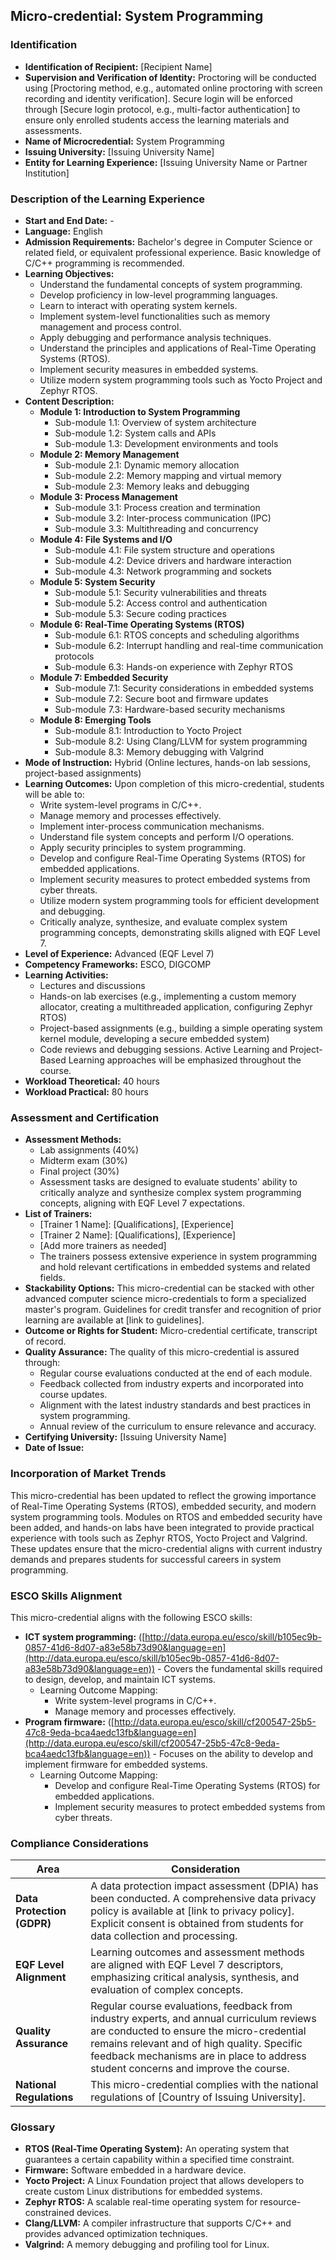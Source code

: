 ## Micro-credential: System Programming

### Identification

*   **Identification of Recipient:** [Recipient Name]
*   **Supervision and Verification of Identity:** Proctoring will be conducted using [Proctoring method, e.g., automated online proctoring with screen recording and identity verification]. Secure login will be enforced through [Secure login protocol, e.g., multi-factor authentication] to ensure only enrolled students access the learning materials and assessments.
*   **Name of Microcredential:** System Programming
*   **Issuing University:** [Issuing University Name]
*   **Entity for Learning Experience:** [Issuing University Name or Partner Institution]

### Description of the Learning Experience

*   **Start and End Date:** <Start Date> - <End Date>
*   **Language:** English
*   **Admission Requirements:** Bachelor's degree in Computer Science or related field, or equivalent professional experience. Basic knowledge of C/C++ programming is recommended.
*   **Learning Objectives:**
    *   Understand the fundamental concepts of system programming.
    *   Develop proficiency in low-level programming languages.
    *   Learn to interact with operating system kernels.
    *   Implement system-level functionalities such as memory management and process control.
    *   Apply debugging and performance analysis techniques.
    *   Understand the principles and applications of Real-Time Operating Systems (RTOS).
    *   Implement security measures in embedded systems.
    *   Utilize modern system programming tools such as Yocto Project and Zephyr RTOS.
*   **Content Description:**
    *   **Module 1: Introduction to System Programming**
        *   Sub-module 1.1: Overview of system architecture
        *   Sub-module 1.2: System calls and APIs
        *   Sub-module 1.3: Development environments and tools
    *   **Module 2: Memory Management**
        *   Sub-module 2.1: Dynamic memory allocation
        *   Sub-module 2.2: Memory mapping and virtual memory
        *   Sub-module 2.3: Memory leaks and debugging
    *   **Module 3: Process Management**
        *   Sub-module 3.1: Process creation and termination
        *   Sub-module 3.2: Inter-process communication (IPC)
        *   Sub-module 3.3: Multithreading and concurrency
    *   **Module 4: File Systems and I/O**
        *   Sub-module 4.1: File system structure and operations
        *   Sub-module 4.2: Device drivers and hardware interaction
        *   Sub-module 4.3: Network programming and sockets
    *   **Module 5: System Security**
        *   Sub-module 5.1: Security vulnerabilities and threats
        *   Sub-module 5.2: Access control and authentication
        *   Sub-module 5.3: Secure coding practices
    *   **Module 6: Real-Time Operating Systems (RTOS)**
        *   Sub-module 6.1: RTOS concepts and scheduling algorithms
        *   Sub-module 6.2: Interrupt handling and real-time communication protocols
        *   Sub-module 6.3: Hands-on experience with Zephyr RTOS
    *   **Module 7: Embedded Security**
        *   Sub-module 7.1: Security considerations in embedded systems
        *   Sub-module 7.2: Secure boot and firmware updates
        *   Sub-module 7.3: Hardware-based security mechanisms
    *   **Module 8: Emerging Tools**
        *   Sub-module 8.1: Introduction to Yocto Project
        *   Sub-module 8.2: Using Clang/LLVM for system programming
        *   Sub-module 8.3: Memory debugging with Valgrind
*   **Mode of Instruction:** Hybrid (Online lectures, hands-on lab sessions, project-based assignments)
*   **Learning Outcomes:** Upon completion of this micro-credential, students will be able to:
    *   Write system-level programs in C/C++.
    *   Manage memory and processes effectively.
    *   Implement inter-process communication mechanisms.
    *   Understand file system concepts and perform I/O operations.
    *   Apply security principles to system programming.
    *   Develop and configure Real-Time Operating Systems (RTOS) for embedded applications.
    *   Implement security measures to protect embedded systems from cyber threats.
    *   Utilize modern system programming tools for efficient development and debugging.
    *   Critically analyze, synthesize, and evaluate complex system programming concepts, demonstrating skills aligned with EQF Level 7.
*   **Level of Experience:** Advanced (EQF Level 7)
*   **Competency Frameworks:** ESCO, DIGCOMP
*   **Learning Activities:**
    *   Lectures and discussions
    *   Hands-on lab exercises (e.g., implementing a custom memory allocator, creating a multithreaded application, configuring Zephyr RTOS)
    *   Project-based assignments (e.g., building a simple operating system kernel module, developing a secure embedded system)
    *   Code reviews and debugging sessions. Active Learning and Project-Based Learning approaches will be emphasized throughout the course.
*   **Workload Theoretical:** 40 hours
*   **Workload Practical:** 80 hours

### Assessment and Certification

*   **Assessment Methods:**
    *   Lab assignments (40%)
    *   Midterm exam (30%)
    *   Final project (30%)
    *   Assessment tasks are designed to evaluate students' ability to critically analyze and synthesize complex system programming concepts, aligning with EQF Level 7 expectations.
*   **List of Trainers:**
    *   [Trainer 1 Name]: [Qualifications], [Experience]
    *   [Trainer 2 Name]: [Qualifications], [Experience]
    *   [Add more trainers as needed]
    *   The trainers possess extensive experience in system programming and hold relevant certifications in embedded systems and related fields.
*   **Stackability Options:** This micro-credential can be stacked with other advanced computer science micro-credentials to form a specialized master's program. Guidelines for credit transfer and recognition of prior learning are available at [link to guidelines].
*   **Outcome or Rights for Student:** Micro-credential certificate, transcript of record.
*   **Quality Assurance:** The quality of this micro-credential is assured through:
    *   Regular course evaluations conducted at the end of each module.
    *   Feedback collected from industry experts and incorporated into course updates.
    *   Alignment with the latest industry standards and best practices in system programming.
    *   Annual review of the curriculum to ensure relevance and accuracy.
*   **Certifying University:** [Issuing University Name]
*   **Date of Issue:** <Date>

### Incorporation of Market Trends
This micro-credential has been updated to reflect the growing importance of Real-Time Operating Systems (RTOS), embedded security, and modern system programming tools. Modules on RTOS and embedded security have been added, and hands-on labs have been integrated to provide practical experience with tools such as Zephyr RTOS, Yocto Project and Valgrind. These updates ensure that the micro-credential aligns with current industry demands and prepares students for successful careers in system programming.

### ESCO Skills Alignment

This micro-credential aligns with the following ESCO skills:

*   **ICT system programming:** ([http://data.europa.eu/esco/skill/b105ec9b-0857-41d6-8d07-a83e58b73d90&language=en](http://data.europa.eu/esco/skill/b105ec9b-0857-41d6-8d07-a83e58b73d90&language=en)) - Covers the fundamental skills required to design, develop, and maintain ICT systems.
    *   Learning Outcome Mapping:
        *   Write system-level programs in C/C++.
        *   Manage memory and processes effectively.
*   **Program firmware:** ([http://data.europa.eu/esco/skill/cf200547-25b5-47c8-9eda-bca4aedc13fb&language=en](http://data.europa.eu/esco/skill/cf200547-25b5-47c8-9eda-bca4aedc13fb&language=en)) - Focuses on the ability to develop and implement firmware for embedded systems.
    *   Learning Outcome Mapping:
        *   Develop and configure Real-Time Operating Systems (RTOS) for embedded applications.
        *   Implement security measures to protect embedded systems from cyber threats.

### Compliance Considerations

| Area                     | Consideration                                                                                                                                                                                                                                                            |
| ------------------------ | ------------------------------------------------------------------------------------------------------------------------------------------------------------------------------------------------------------------------------------------------------------------------ |
| **Data Protection (GDPR)** | A data protection impact assessment (DPIA) has been conducted. A comprehensive data privacy policy is available at [link to privacy policy]. Explicit consent is obtained from students for data collection and processing.                                                     |
| **EQF Level Alignment**  | Learning outcomes and assessment methods are aligned with EQF Level 7 descriptors, emphasizing critical analysis, synthesis, and evaluation of complex concepts.                                                                                                          |
| **Quality Assurance**      | Regular course evaluations, feedback from industry experts, and annual curriculum reviews are conducted to ensure the micro-credential remains relevant and of high quality. Specific feedback mechanisms are in place to address student concerns and improve the course. |
| **National Regulations**   | This micro-credential complies with the national regulations of [Country of Issuing University].                                                                                                                                                                           |

### Glossary

*   **RTOS (Real-Time Operating System):** An operating system that guarantees a certain capability within a specified time constraint.
*   **Firmware:** Software embedded in a hardware device.
*   **Yocto Project:** A Linux Foundation project that allows developers to create custom Linux distributions for embedded systems.
*   **Zephyr RTOS:** A scalable real-time operating system for resource-constrained devices.
*   **Clang/LLVM:** A compiler infrastructure that supports C/C++ and provides advanced optimization techniques.
*   **Valgrind:** A memory debugging and profiling tool for Linux.

